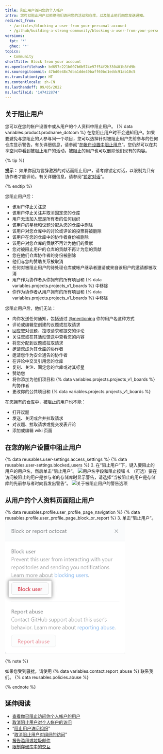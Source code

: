 ```yaml
---
title: 阻止用户访问您的个人帐户
intro: 您可以阻止用户以拒绝他们访问您的活动和仓库，以及阻止他们向您发送通知。
redirect_from:
  - /articles/blocking-a-user-from-your-personal-account
  - /github/building-a-strong-community/blocking-a-user-from-your-personal-account
versions:
  fpt: '*'
  ghec: '*'
topics:
  - Community
shortTitle: Block from your account
ms.openlocfilehash: bd657c221b007b6b574e97f54f2b330401b8fd9b
ms.sourcegitcommit: 47bd0e48c7dba1dde49baff60bc1eddc91ab10c5
ms.translationtype: HT
ms.contentlocale: zh-CN
ms.lasthandoff: 09/05/2022
ms.locfileid: '147422874'
---
```

## 关于阻止用户

您可以在您的帐户设置中或从用户的个人资料中阻止用户。 {% data variables.product.prodname_dotcom %} 在您阻止用户时不会通知用户。如果要避免与您阻止的人参与同一个项目，您可以选择针对被阻止用户先前参与的任何仓库显示警告。有关详细信息，请参阅“[在帐户设置中阻止用户](#blocking-a-user-in-your-account-settings)”。您仍然可以在共享空间中看到被阻止用户的活动，被阻止的用户也可以删除他们现有的内容。

{% tip %}

**提示：** 如果你因为言辞激烈的对话而阻止用户，请考虑锁定对话，以限制为只有协作者才能评论。有关详细信息，请参阅“[锁定对话](/communities/moderating-comments-and-conversations/locking-conversations)”。

{% endtip %}

您阻止用户后：
- 该用户停止关注您
- 该用户停止关注并取消固定您的仓库
- 用户无法加入您是所有者的任何组织
- 该用户的星标和议题分配从您的仓库中删除
- 该用户对您仓库中的讨论或评论的投票将被删除
- 该用户在您的仓库中的协作者身份被删除
- 该用户对您仓库的贡献不再计为他们的贡献
- 您对被阻止用户的仓库的贡献不再计为您的贡献
- 您在他们仓库协作者的身份被删除
- 他们与您的赞助关系被取消
- 任何对被阻止用户的待处理仓库或帐户继承者邀请或来自该用户的邀请都被取消
- 用户作为协作者从你拥有的所有项目和 {% data variables.projects.projects_v1_boards %} 中移除
- 你作为协作者从用户拥有的所有项目和 {% data variables.projects.projects_v1_boards %} 中移除

您阻止用户后，他们无法：
- 向你发送任何通知，包括通过 [@mentioning](/articles/basic-writing-and-formatting-syntax/#mentioning-people-and-teams) 你的用户名这种方式
- 评论或编辑您创建的议题或拉取请求
- 回应您对议题、拉取请求和提交的评论
- 关注您或在其活动馈送中查看您的内容
- 将您分配到议题或拉取请求
- 邀请您成为其仓库的协作者
- 邀请您作为安全通告的协作者
- 在评论中交叉引用您的仓库
- 复刻、关注、固定您的仓库或对其标星
- 赞助您
- 将你添加为他们项目和 {% data variables.projects.projects_v1_boards %} 的协作者
- 更改你的公共项目和 {% data variables.projects.projects_v1_boards %}

在您拥有的仓库中，被阻止的用户也不能：
- 打开议题
- 发送、关闭或合并拉取请求
- 对议题、拉取请求或提交发表评论
- 添加或编辑 wiki 页面

## 在您的帐户设置中阻止用户

{% data reusables.user-settings.access_settings %} {% data reusables.user-settings.blocked_users %}
3. 在“阻止用户”下，键入要阻止的用户的用户名，然后单击“阻止用户”。
  ![用户名字段和阻止按钮](/assets/images/help/settings/user-settings-block-user.png)
4. （可选）要在访问被阻止的用户是参与者的存储库时显示警告，请选择“当被阻止的用户是存储库的先前参与者时向我发出警告”。
  ![关于被阻止用户的警告选项](/assets/images/help/settings/warn-block-user.png)

## 从用户的个人资料页面阻止用户

{% data reusables.profile.user_profile_page_navigation %} {% data reusables.profile.user_profile_page_block_or_report %}
3. 单击“阻止用户”。
   ![包含阻止用户或举报滥用选项的模态框](/assets/images/help/profile/profile-blockuser.png)

{% note %}

如果您受到骚扰，请使用 {% data variables.contact.report_abuse %} 联系我们。 {% data reusables.policies.abuse %}

{% endnote %}

## 延伸阅读

- [查看你已阻止访问你个人帐户的用户](/communities/maintaining-your-safety-on-github/viewing-users-youve-blocked-from-your-personal-account)
- [取消阻止用户对个人帐户的访问](/communities/maintaining-your-safety-on-github/unblocking-a-user-from-your-personal-account)
- “[阻止用户访问组织](/communities/maintaining-your-safety-on-github/blocking-a-user-from-your-organization)”
- “[取消阻止用户对组织的访问](/communities/maintaining-your-safety-on-github/unblocking-a-user-from-your-organization)”
- [报告滥用或垃圾邮件](/communities/maintaining-your-safety-on-github/reporting-abuse-or-spam)
- [限制存储库中的交互](/communities/moderating-comments-and-conversations/limiting-interactions-in-your-repository)
